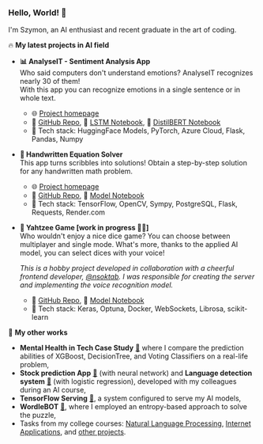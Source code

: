 ### Hello, World! 👋 
I'm Szymon, an AI enthusiast and recent graduate in the art of coding.

🔥 **My latest projects in AI field**
- **📊 AnalyseIT - Sentiment Analysis App**   
 Who said computers don't understand emotions? AnalyseIT recognizes nearly 30 of them!  
 With this app you can recognize emotions in a single sentence or in whole text.
  - 🌐 [Project homepage](https://analyseit.onrender.com/)
  - 📁 [GitHub Repo](https://github.com/szymon8576/AnalyseIT), 📘 [LSTM Notebook](https://colab.research.google.com/drive/1bwBMnJFGU2RCaIVwUoTuAzc92nFKcTnu?usp=sharing), 📘 [DistilBERT Notebook](https://colab.research.google.com/drive/1bwBMnJFGU2RCaIVwUoTuAzc92nFKcTnu?usp=sharing)
  - 🔢 Tech stack: HuggingFace Models, PyTorch, Azure Cloud, Flask, Pandas, Numpy
 
- **📝 Handwritten Equation Solver**  
  This app turns scribbles into solutions! Obtain a step-by-step solution for any handwritten math problem.
  - 🌐 [Project homepage](https://eqsolver.onrender.com/)
  - 📁 [GitHub Repo](https://github.com/szymon8576/HandwrittenEquationSolver), 📘 [Model Notebook]()
  - 🔢 Tech stack: TensorFlow, OpenCV, Sympy, PostgreSQL, Flask, Requests, Render.com

- **🎲 Yahtzee Game [work in progress 👷‍♂️]**  
  Who wouldn't enjoy a nice dice game? You can choose between multiplayer and single mode. What's more, thanks to the applied AI model, you can select dices with your voice!

  _This is a hobby project developed in collaboration with a cheerful frontend developer, [@nsoktab](https://github.com/nsoktab). I was responsible for creating the server and implementing the voice recognition model._
  - 📁 [GitHub Repo](https://github.com/szymon8576/Yahtzee), 📘 [Model Notebook](https://colab.research.google.com/drive/1FOOrM3EnNS871vDrD01rgMnXAtkY5qCm?usp=sharing)
  - 🔢 Tech stack: Keras, Optuna, Docker, WebSockets, Librosa, scikit-learn


 🚀 **My other works**
- **Mental Health in Tech Case Study** [📁](https://rawcdn.githack.com/szymon8576/szymon8576/7fc7f2e885058539bcfb808f905ff9f44c9a5c79/files/Case%20Study%20-%20Mental%20Health%20in%20Tech.html) where I compare the prediction abilities of XGBoost, DecisionTree, and Voting Classifiers on a real-life problem,
- **Stock prediction App** [📁](https://github.com/TheMentalist-w/Stock-agent-DL) (with neural network) and **Language detection system** [📁](https://github.com/Rasalrai/NUM-language_detection) (with logistic regression), developed with my colleagues during an AI course,
- **TensorFlow Serving** [📁](https://github.com/szymon8576/TFServing), a system configured to serve my AI models,
- **WordleBOT** [📁](https://github.com/szymon8576/WordleBOT), where I employed an entropy-based approach to solve the puzzle,
- Tasks from my college courses: [Natural Language Processing](https://github.com/szymon8576/NLP), [Internet Applications](https://github.com/szymon8576/AIACourse), and [other projects](https://github.com/szymon8576?tab=repositories).



<!--
**szymon8576/szymon8576** is a ✨ _special_ ✨ repository because its `README.md` (this file) appears on your GitHub profile.

Here are some ideas to get you started:

- 🔭 I’m currently working on ...
- 🌱 I’m currently learning ...
- 👯 I’m looking to collaborate on ...
- 🤔 I’m looking for help with ...
- 💬 Ask me about ...
- 📫 How to reach me: ...
- 😄 Pronouns: ...
- ⚡ Fun fact: ...
-->
